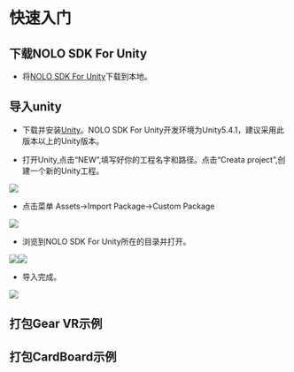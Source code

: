 # 快速入门

## 下载NOLO SDK For Unity
* 将[NOLO SDK For Unity](https://github.com/LyrobotixNolo/Unity/tree/master/UnityPackage)下载到本地。
## 导入unity
* 下载并安装[Unity](https://unity3d.com)。NOLO SDK For Unity开发环境为Unity5.4.1，建议采用此版本以上的Unity版本。  

* 打开Unity,点击“NEW”,填写好你的工程名字和路径。点击“Creata project”,创建一个新的Unity工程。  
<div><img src="https://github.com/LyrobotixNolo/Unity/blob/master/Documents/Image/createunityproject.png"></div>  

  * 点击菜单 Assets->Import Package->Custom Package  
  <div><img src="https://github.com/LyrobotixNolo/Unity/blob/master/Documents/Image/importpackage.PNG"></div>  
  
* 浏览到NOLO SDK For Unity所在的目录并打开。  
<div><img src="https://github.com/LyrobotixNolo/Unity/blob/master/Documents/Image/selectpackage.PNG"><img src="https://github.com/LyrobotixNolo/Unity/blob/master/Documents/Image/selectopen.png"></div>  

* 导入完成。  
<div><img src="https://github.com/LyrobotixNolo/Unity/blob/master/Documents/Image/importfinish.png"></div>  

## 打包Gear VR示例
## 打包CardBoard示例

